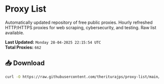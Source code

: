 # Proxy List

Automatically updated repository of free public proxies. Hourly refreshed HTTP/HTTPS proxies for web scraping, cybersecurity, and testing. Raw list available.

**Last Updated:** `Monday 28-04-2025 22:15:54 UTC`  
**Total Proxies:** `662`

## 📥 Download
```bash
curl -O https://raw.githubusercontent.com/theriturajps/proxy-list/main/proxies.txt
